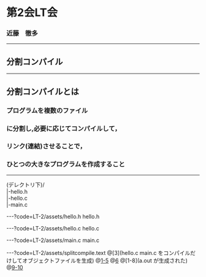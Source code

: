 # 第2会LT会
### 近藤　徹多

---

## 分割コンパイル

---
## 分割コンパイルとは <br>
### プログラムを複数のファイル<br>
### に分割し,必要に応じてコンパイルして， <br>
### リンク(連結)させることで，<br>
### ひとつの大きなプログラムを作成すること <br>

---
 
(デレクトリ下)/ <br>
|-hello.h <br>
|-hello.c <br>
|-main.c

---?code=LT-2/assets/hello.h
hello.h

---?code=LT-2/assets/hello.c
hello.c

---?code=LT-2/assets/main.c
main.c

---?code=LT-2/assets/splitcompile.text
@[3](hello.c main.c をコンパイルだけしてオブジェクトファイルを生成)
@[1-5](オブジェクトファイルが生成された)
@[6](オブジェクトファイルをリンクして,a.outを生成)
@[1-8](a.out が生成された)
@[9-10](ちゃんと実行できます)
